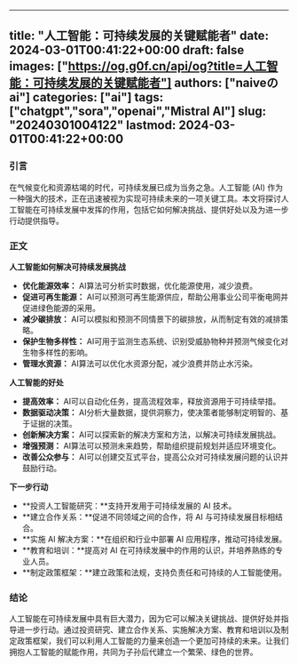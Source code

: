 
---
title: "人工智能：可持续发展的关键赋能者"
date: 2024-03-01T00:41:22+00:00
draft: false
images: ["https://og.g0f.cn/api/og?title=人工智能：可持续发展的关键赋能者"]
authors: ["naiveのai"]
categories: ["ai"]
tags: ["chatgpt","sora","openai","Mistral AI"]
slug: "20240301004122"
lastmod: 2024-03-01T00:41:22+00:00
---
### 引言

在气候变化和资源枯竭的时代，可持续发展已成为当务之急。人工智能 (AI) 作为一种强大的技术，正在迅速被视为实现可持续未来的一项关键工具。本文将探讨人工智能在可持续发展中发挥的作用，包括它如何解决挑战、提供好处以及为进一步行动提供指导。

### 正文

**人工智能如何解决可持续发展挑战**

* **优化能源效率：** AI算法可分析实时数据，优化能源使用，减少浪费。
* **促进可再生能源：** AI可以预测可再生能源供应，帮助公用事业公司平衡电网并促进绿色能源的采用。
* **减少碳排放：** AI可以模拟和预测不同情景下的碳排放，从而制定有效的减排策略。
* **保护生物多样性：** AI可用于监测生态系统、识别受威胁物种并预测气候变化对生物多样性的影响。
* **管理水资源：** AI算法可以优化水资源分配，减少浪费并防止水污染。

**人工智能的好处**

* **提高效率：** AI可以自动化任务，提高流程效率，释放资源用于可持续举措。
* **数据驱动决策：** AI分析大量数据，提供洞察力，使决策者能够制定明智的、基于证据的决策。
* **创新解决方案：** AI可以探索新的解决方案和方法，以解决可持续发展挑战。
* **增强预测：** AI算法可以预测未来趋势，帮助组织提前规划并适应环境变化。
* **改善公众参与：** AI可以创建交互式平台，提高公众对可持续发展问题的认识并鼓励行动。

**下一步行动**

* **投资人工智能研究：**支持开发用于可持续发展的 AI 技术。
* **建立合作关系：**促进不同领域之间的合作，将 AI 与可持续发展目标相结合。
* **实施 AI 解决方案：**在组织和行业中部署 AI 应用程序，推动可持续发展。
* **教育和培训：**提高对 AI 在可持续发展中的作用的认识，并培养熟练的专业人员。
* **制定政策框架：**建立政策和法规，支持负责任和可持续的人工智能使用。

### 结论

人工智能在可持续发展中具有巨大潜力，因为它可以解决关键挑战、提供好处并指导进一步行动。通过投资研究、建立合作关系、实施解决方案、教育和培训以及制定政策框架，我们可以利用人工智能的力量来创造一个更加可持续的未来。让我们拥抱人工智能的赋能作用，共同为子孙后代建立一个繁荣、绿色的世界。